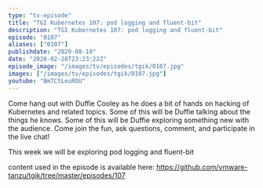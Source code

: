 ```yaml
---
type: "tv-episode"
title: "TGI Kubernetes 107: pod logging and fluent-bit"
description: "TGI Kubernetes 107: pod logging and fluent-bit"
episode: "0107"
aliases: ["0107"]
publishdate: "2020-08-10"
date: "2020-02-28T23:23:22Z"
episode_image: "/images/tv/episodes/tgik/0107.jpg"
images: ["/images/tv/episodes/tgik/0107.jpg"]
youtube: "BmTCtLeuROU"
---
```


Come hang out with Duffie Cooley as he does a bit of hands on hacking of Kubernetes and related topics. Some of this will be Duffie talking about the things he knows. Some of this will be Duffie exploring something new with the audience. Come join the fun, ask questions, comment, and participate in the live chat!

This week we will be exploring pod logging and fluent-bit

content used in the episode is available here: https://github.com/vmware-tanzu/tgik/tree/master/episodes/107

